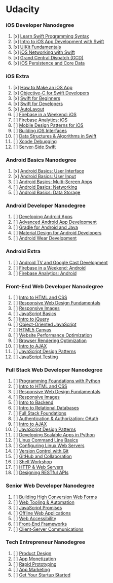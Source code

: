 # Udacity

### iOS Developer Nanodegree
1. [x] [Learn Swift Programming Syntax](https://www.udacity.com/course/learn-swift-programming-syntax--ud902)
1. [x] [Intro to iOS App Development with Swift](https://www.udacity.com/course/intro-to-ios-app-development-with-swift--ud585)
1. [x] [UIKit Fundamentals](https://www.udacity.com/course/uikit-fundamentals--ud788)
1. [x] [iOS Networking with Swift](https://www.udacity.com/course/ios-networking-with-swift--ud421)
1. [x] [Grand Central Dispatch (GCD)](https://www.udacity.com/course/grand-central-dispatch-gcd--ud576)
1. [x] [iOS Persistence and Core Data](https://www.udacity.com/course/ios-persistence-and-core-data--ud325)

### iOS Extra
1. [x] [How to Make an iOS App](https://www.udacity.com/course/how-to-make-an-ios-app--ud607)
1. [x] [Objective-C for Swift Developers](https://www.udacity.com/course/objective-c-for-swift-developers--ud1009)
1. [x] [Swift for Beginners](https://www.udacity.com/course/swift-for-beginners--ud1022)
1. [x] [Swift for Developers](https://www.udacity.com/course/swift-for-developers--ud1025)
1. [x] [AutoLayout](https://www.udacity.com/course/auto-layout--ud1026)
1. [ ] [Firebase in a Weekend: iOS](https://www.udacity.com/course/firebase-in-a-weekend-by-google-ios--ud0351)
1. [ ] [Firebase Analytics: iOS](https://www.udacity.com/course/firebase-analytics-ios--ud353)
1. [ ] [Mobile Design Patterns for iOS](https://www.udacity.com/course/ios-design-patterns--ud1029)
1. [ ] [Building iOS Interfaces](https://www.udacity.com/course/building-ios-interfaces--ud1027)
1. [ ] [Data Structures & Algorithms in Swift](https://www.udacity.com/course/data-structures-and-algorithms-in-swift--ud1011)
1. [ ] [Xcode Debugging](https://www.udacity.com/course/xcode-debugging--ud774)
1. [ ] [Server-Side Swift](https://www.udacity.com/course/server-side-swift--ud1031)

### Android Basics Nanodegree
1. [x] [Android Basics: User Interface](https://www.udacity.com/course/android-basics-user-interface--ud834)
1. [x] [Android Basics: User Input](https://www.udacity.com/course/android-basics-user-input--ud836)
1. [ ] [Android Basics: Multi-Screen Apps](https://www.udacity.com/course/android-basics-multiscreen-apps--ud839)
1. [ ] [Android Basics: Networking](https://www.udacity.com/course/android-basics-networking--ud843)
1. [ ] [Android Basics: Data Storage](https://www.udacity.com/course/android-basics-data-storage--ud845)

### Android Developer Nanodegree
1. [ ] [Developing Android Apps](https://www.udacity.com/course/developing-android-apps--ud853ar)
1. [ ] [Advanced Android App Development](https://www.udacity.com/course/advanced-android-app-development--ud855)
1. [ ] [Gradle for Android and Java](https://www.udacity.com/course/gradle-for-android-and-java--ud867)
1. [ ] [Material Design for Android Developers](https://www.udacity.com/course/material-design-for-android-developers--ud862)
1. [ ] [Android Wear Development](https://www.udacity.com/course/android-wear-development--ud875A)

### Android Extra
1. [ ] [Android TV and Google Cast Development](https://www.udacity.com/course/android-tv-and-google-cast-development--ud875B)
1. [ ] [Firebase in a Weekend: Android](https://www.udacity.com/course/firebase-in-a-weekend-by-google-android--ud0352)
1. [ ] [Firebase Analytics: Android](https://www.udacity.com/course/firebase-analytics-android--ud354)

### Front-End Web Developer Nanodegree
1. [ ] [Intro to HTML and CSS](https://www.udacity.com/course/intro-to-html-and-css--ud304)
1. [ ] [Responsive Web Design Fundamentals](https://www.udacity.com/course/responsive-web-design-fundamentals--ud893)
1. [ ] [Responsive Images](https://www.udacity.com/course/responsive-images--ud882)
1. [ ] [JavaScript Basics](https://www.udacity.com/course/javascript-basics--ud804)
1. [ ] [Intro to jQuery](https://www.udacity.com/course/intro-to-jquery--ud245)
1. [ ] [Object-Oriented JavaScript](https://www.udacity.com/course/object-oriented-javascript--ud015)
1. [ ] [HTML5 Canvas](https://www.udacity.com/course/html5-canvas--ud292)
1. [ ] [Website Performance Optimization](https://www.udacity.com/course/website-performance-optimization--ud884)
1. [ ] [Browser Rendering Optimization](https://www.udacity.com/course/browser-rendering-optimization--ud860)
1. [ ] [Intro to AJAX](https://www.udacity.com/course/intro-to-ajax--ud110)
1. [ ] [JavaScript Design Patterns](https://www.udacity.com/course/javascript-design-patterns--ud989)
1. [ ] [JavaScript Testing](https://www.udacity.com/course/javascript-testing--ud549)

### Full Stack Web Developer Nanodegree
1. [ ] [Programming Foundations with Python](https://www.udacity.com/course/programming-foundations-with-python--ud036)
1. [ ] [Intro to HTML and CSS](https://www.udacity.com/course/intro-to-html-and-css--ud304)
1. [ ] [Responsive Web Design Fundamentals](https://www.udacity.com/course/responsive-web-design-fundamentals--ud893)
1. [ ] [Responsive Images](https://www.udacity.com/course/responsive-images--ud882)
1. [ ] [Intro to Backend](https://www.udacity.com/course/intro-to-backend--ud171)
1. [ ] [Intro to Relational Databases](https://www.udacity.com/course/intro-to-relational-databases--ud197)
1. [ ] [Full Stack Foundations](https://www.udacity.com/course/full-stack-foundations--ud088)
1. [ ] [Authentication & Authorization: OAuth](https://www.udacity.com/course/authentication-authorization-oauth--ud330)
1. [ ] [Intro to AJAX](https://www.udacity.com/course/intro-to-ajax--ud110)
1. [ ] [JavaScript Design Patterns](https://www.udacity.com/course/javascript-design-patterns--ud989)
1. [ ] [Developing Scalable Apps in Python](https://www.udacity.com/course/developing-scalable-apps-in-python--ud858)
1. [ ] [Linux Command Line Basics](https://www.udacity.com/course/linux-command-line-basics--ud595)
1. [ ] [Configuring Linux Web Servers](https://www.udacity.com/course/configuring-linux-web-servers--ud299)
1. [ ] [Version Control with Git](https://www.udacity.com/course/version-control-with-git--ud123)
1. [ ] [GitHub and Collaboration](https://www.udacity.com/course/github-collaboration--ud456)
1. [ ] [Shell Workshop](https://www.udacity.com/course/shell-workshop--ud206)
1. [ ] [HTTP & Web Servers](https://www.udacity.com/course/http-web-servers--ud303)
1. [ ] [Designing RESTful APIs](https://www.udacity.com/course/designing-restful-apis--ud388)

### Senior Web Developer Nanodegree
1. [ ] [Building High Conversion Web Forms](https://www.udacity.com/course/building-high-conversion-web-forms--ud890)
1. [ ] [Web Tooling & Automation](https://www.udacity.com/course/web-tooling-automation--ud892)
1. [ ] [JavaScript Promises](https://www.udacity.com/course/javascript-promises--ud898)
1. [ ] [Offline Web Applications](https://www.udacity.com/course/offline-web-applications--ud899)
1. [ ] [Web Accessibility](https://www.udacity.com/course/web-accessibility--ud891)
1. [ ] [Front-End Frameworks](https://www.udacity.com/course/front-end-frameworks--ud894)
1. [ ] [Client-Server Communications](https://www.udacity.com/course/client-server-communication--ud897)

### Tech Entrepreneur Nanodegree
1. [ ] [Product Design](https://www.udacity.com/course/product-design--ud509)
1. [ ] [App Monetization](https://www.udacity.com/course/app-monetization--ud518)
1. [ ] [Rapid Prototyping](https://www.udacity.com/course/rapid-prototyping--ud723)
1. [ ] [App Marketing](https://www.udacity.com/course/app-marketing--ud719)
1. [ ] [Get Your Startup Started](https://www.udacity.com/course/get-your-startup-started--ud806)
